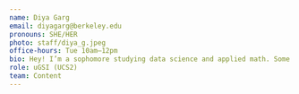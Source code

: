 ```yaml
---
name: Diya Garg
email: diyagarg@berkeley.edu
pronouns: SHE/HER
photo: staff/diya_g.jpeg
office-hours: Tue 10am–12pm
bio: Hey! I’m a sophomore studying data science and applied math. Some things I love are playing the guitar, traveling, duolingo, and playing tetris. Looking forward to a great semester :)
role: uGSI (UCS2)
team: Content
---
```

